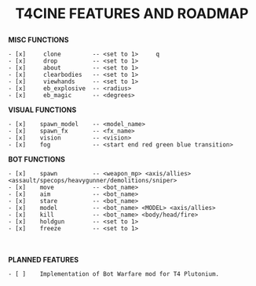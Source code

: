 # <p style="text-align: center;">**T4CINE FEATURES AND ROADMAP**</p>

**MISC FUNCTIONS**
    
    - [x]     clone         -- <set to 1>     q
    - [x]     drop          -- <set to 1>
    - [x]     about         -- <set to 1>
    - [x]     clearbodies   -- <set to 1>
    - [x]     viewhands     -- <set to 1>
    - [x]     eb_explosive  -- <radius>
    - [x]     eb_magic      -- <degrees>

**VISUAL FUNCTIONS**

    - [x]    spawn_model    -- <model_name>
    - [x]    spawn_fx       -- <fx_name>
    - [x]    vision         -- <vision>
    - [x]    fog            -- <start end red green blue transition>

**BOT FUNCTIONS**

    - [x]    spawn          -- <weapon_mp> <axis/allies> <assault/specops/heavygunner/demolitions/sniper>
    - [x]    move           -- <bot_name>
    - [x]    aim            -- <bot_name>
    - [x]    stare          -- <bot_name>
    - [x]    model          -- <bot_name> <MODEL> <axis/allies>
    - [x]    kill           -- <bot_name> <body/head/fire>
    - [x]    holdgun        -- <set to 1>
    - [x]    freeze         -- <set to 1>

<br/><br/>
**PLANNED FEATURES**

    - [ ]    Implementation of Bot Warfare mod for T4 Plutonium.
